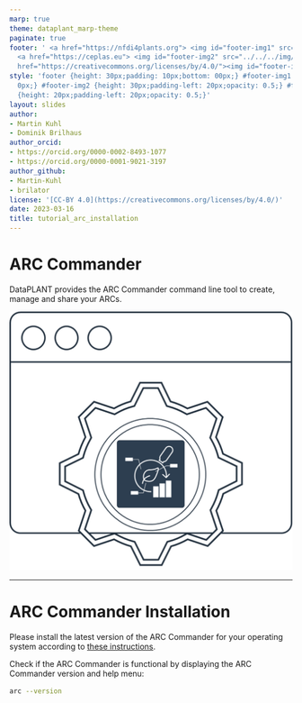 ```yaml
---
marp: true
theme: dataplant_marp-theme
paginate: true
footer: ' <a href="https://nfdi4plants.org"> <img id="footer-img1" src="../../../img/_logos/DataPLANT/DataPLANT_logo_square_bg_transparent.svg"></a>
  <a href="https://ceplas.eu"> <img id="footer-img2" src="../../../img/_logos/CEPLAS/CEPLAS_Icon.jpeg"></a><a
  href="https://creativecommons.org/licenses/by/4.0/"><img id="footer-img3" src="../../../img/_logos/CreativeCommons/by.svg"></a> '
style: 'footer {height: 30px;padding: 10px;bottom: 00px;} #footer-img1 {height: 30px;padding-left:
  0px;} #footer-img2 {height: 30px;padding-left: 20px;opacity: 0.5;} #footer-img3
  {height: 20px;padding-left: 20px;opacity: 0.5;}'
layout: slides
author:
- Martin Kuhl
- Dominik Brilhaus
author_orcid:
- https://orcid.org/0000-0002-8493-1077
- https://orcid.org/0000-0001-9021-3197
author_github:
- Martin-Kuhl
- brilator
license: '[CC-BY 4.0](https://creativecommons.org/licenses/by/4.0/)'
date: 2023-03-16
title: tutorial_arc_installation
---
```


# ARC Commander

DataPLANT provides the ARC Commander command line tool to create, manage and share your ARCs.


![bg right w:500](../../../img/_logos/ARCCommander/ARCCommander_Logo1.svg)

<!-- Source to slide(s) -->
<!-- ../../bricks/tutorial_arc_title.md -->


---

# ARC Commander Installation

Please install the latest version of the ARC Commander for your operating system according to [these instructions](https://nfdi4plants.org/nfdi4plants.knowledgebase/docs/implementation/ArcCommanderManual/index.html).

Check if the ARC Commander is functional by displaying the ARC Commander version and help menu:

```bash
arc --version
```

<!-- Source to slide(s) -->
<!-- ../../bricks/tutorial_arc_installation.md -->
